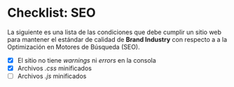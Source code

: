 # Checklist: SEO

La siguiente es una lista de las condiciones que debe cumplir un sitio web para mantener el estándar de calidad de **Brand Industry** con respecto a a la Optimización en Motores de Búsqueda (SEO).


- [x] El sitio no tiene *warnings* ni *errors* en la consola
- [x] Archivos *.css* minificados
- [ ] Archivos *.js* minificados